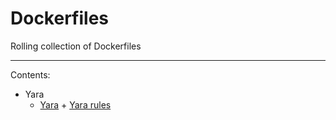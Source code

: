 # Dockerfiles

Rolling collection of Dockerfiles

---

Contents:

- Yara
    - [Yara](https://github.com/virustotal/yara) + [Yara rules](https://github.com/Yara-Rules/rules)
